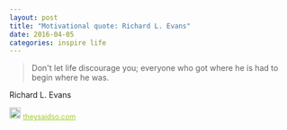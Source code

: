 ```yaml
---
layout: post
title: "Motivational quote: Richard L. Evans"
date: 2016-04-05
categories: inspire life
---
```

> Don't let life discourage you; everyone who got where he is had to begin where he was.

Richard L. Evans

<span style="z-index:50;font-size:0.9em;"><img src="https://theysaidso.com/branding/theysaidso.png" height="20" width="20" alt="theysaidso.com"/><a href="https://theysaidso.com" title="Powered by quotes from theysaidso.com" style="color: #9fcc25; margin-left: 4px; vertical-align: middle;">theysaidso.com</a></span>
